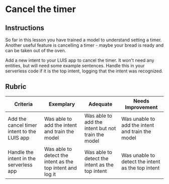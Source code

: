# Cancel the timer

## Instructions

So far in this lesson you have trained a model to understand setting a timer. Another useful feature is cancelling a timer - maybe your bread is ready and can be taken out of the oven.

Add a new intent to your LUIS app to cancel the timer. It won't need any entities, but will need some example sentences. Handle this in your serverless code if it is the top intent, logging that the intent was recognized.

## Rubric

| Criteria | Exemplary | Adequate | Needs Improvement |
| -------- | --------- | -------- | ----------------- |
| Add the cancel timer intent to the LUIS app | Was able to add the intent and train the model | Was able to add the intent but not train the model | Was unable to add the intent and train the model  |
| Handle the intent in the serverless app | Was able to detect the intent as the top intent and log it | Was able to detect the intent as the top intent | Was unable to detect the intent as the top intent |
